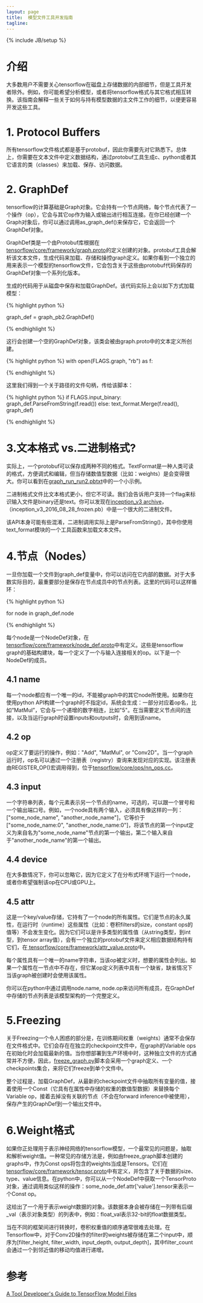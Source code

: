 ```yaml
---
layout: page
title:  模型文件工具开发指南
tagline: 
---
```

{% include JB/setup %}

# 介绍

大多数用户不需要关心tensorflow在磁盘上存储数据的内部细节，但是工具开发者除外。例如，你可能希望分析模型，或者将tensorflow格式与其它格式相互转换。该指南会解释一些关于如何与持有模型数据的主文件工作的细节，以便更容易开发这些工具。

# 1. Protocol Buffers

所有tensorflow文件格式都是基于protobuf，因此你需要先对它熟悉下。总体上，你需要在文本文件中定义数据结构，通过protobuf工具生成c、python或者其它语言的类（classes）来加载、保存、访问数据。

# 2. GraphDef

tensorflow的计算基础是Graph对象。它会持有一个节点网络，每个节点代表了一个操作（op），它会与其它op作为输入或输出进行相互连接。在你已经创建一个Graph对象后，你可以通过调用as_graph_def()来保存它，它会返回一个GraphDef对象。

GraphDef类是一个由Protobuf库根据在[tensorflow/core/framework/graph.proto](https://github.com/tensorflow/tensorflow/blob/master/tensorflow/core/framework/graph.proto)的定义创建的对象。protobuf工具会解析该文本文件，生成代码来加载、存储和操控graph定义。如果你看到一个独立的用来表示一个模型的tensorflow文件，它会包含关于这些由protobuf代码保存的GraphDef对象一个系列化版本。

生成的代码用于从磁盘中保存和加载GraphDef。该代码实际上会以如下方式加载模型：

{% highlight python %}

graph_def = graph_pb2.GraphDef()

{% endhighlight %}

这行会创建一个空的GraphDef对象，该类会被由graph.proto中的文本定义所创建。

{% highlight python %}
with open(FLAGS.graph, "rb") as f:

{% endhighlight %}

这里我们得到一个关于路径的文件句柄，传给该脚本：

{% highlight python %}
if FLAGS.input_binary:
	graph_def.ParseFromString(f.read())
else:
	text_format.Merge(f.read(), graph_def)

{% endhighlight %}

# 3.文本格式 vs.二进制格式?

实际上，一个protobuf可以保存成两种不同的格式。TextFormat是一种人类可读的格式，方便调式和编辑，但当存储数值型数据（比如：weights）是会变得很大。你可以看到在[graph_run_run2.pbtxt](https://github.com/tensorflow/tensorboard/blob/master/tensorboard/demo/data/graph_run_run2.pbtxt)中的一个小示例。

二进制格式文件比文本格式更小，但它不可读。我们会告诉用户支持一个flag来标识输入文件是binary还是text。你可以发现在[inception_v3 archive](https://storage.googleapis.com/download.tensorflow.org/models/inception_v3_2016_08_28_frozen.pb.tar.gz)，（inception_v3_2016_08_28_frozen.pb）中是一个很大的二进制文件。

该API本身可能有些混淆，二进制调用实际上是ParseFromString()，其中你使用text_format模块的一个工具函数来加载文本文件。

# 4.节点（Nodes）

一旦你加载一个文件到graph_def变量中，你可以访问在它内部的数据。对于大多数实际目的，最重要部分是保存在节点成员中的节点列表。这里的代码可以这样循环：

{% highlight python %}

for node in graph_def.node

{% endhighlight %}

每个node是一个NodeDef对象，在[tensorflow/core/framework/node_def.proto](https://github.com/tensorflow/tensorflow/blob/master/tensorflow/core/framework/node_def.proto)中有定义。这些是tensorflow graph的基础构建块，每一个定义了一个与输入连接相关的op。以下是一个NodeDef的成员。

## 4.1 name

每一个node都应有一个唯一的id，不能被graph中的其它node所使用。如果你在使用python API构建一个graph时不指定id，系统会生成：一部分对应着op名，比如“MatMul”，它会与一个递增的数字相连，比如"5"。在当需要定义节点间的连接，以及当运行graph时设置inputs和outputs时，会用到该name。

## 4.2 op

op定义了要运行的操作，例如："Add", "MatMul", or "Conv2D"。当一个graph运行时，op名可以通过一个注册表（registry）查询来发现对应的实现。该注册表由REGISTER_OP()宏调用得到，位于[tensorflow/core/ops/nn_ops.cc](https://github.com/tensorflow/tensorflow/blob/master/tensorflow/core/ops/nn_ops.cc)。

## 4.3 input

一个字符串列表，每个元素表示另一个节点的name，可选的，可以跟一个冒号和一个输出端口号。例如，一个node具有两个输入，必须具有像这样的一列：["some_node_name", "another_node_name"]，它等价于["some_node_name:0", "another_node_name:0"]，将该节点的第一个input定义为来自名为"some_node_name"节点的第一个输出，第二个输入来自于"another_node_name"的第一个输出。

## 4.4 device

在大多数情况下，你可以忽略它，因为它定义了在分布式环境下运行一个node，或者你希望强制该op在CPU或GPU上。

## 4.5 attr

这是一个key/value存储，它持有了一个node的所有属性。它们是节点的永久属性，在运行时（runtime）这些属性（比如：卷积filters的size，constant ops的值等）不会发生变化。因为它们可以是许多类型的属性值（从string类型，到int型，到tensor array值），会有一个独立的protobuf文件来定义相应数据结构持有它们，在[ tensorflow/core/framework/attr_value.proto](https://github.com/tensorflow/tensorflow/blob/master/tensorflow/core/framework/attr_value.proto)中。

每个属性具有一个唯一的name字符串，当该op被定义时，想要的属性会列出。如果一个属性在一节点中不存在，但它某op定义列表中具有一个缺省，缺省情况下当该graph被创建时会使用该属性。

你可以在python中通过调用node.name, node.op来访问所有成员，在GraphDef中存储的节点列表是该模型架构的一个完整定义。

# 5.Freezing

关于Freezing一个令人困惑的部分是，在训练期间权重（weights）通常不会保存在文件格式中。它们会存在在独立的checkpoint文件中，在graph的Variable ops在初始化时会加载最新的值。当你想部署到生产环境中时，这种独立文件的方式通常并不方便，因此，[freeze_graph.py](https://github.com/tensorflow/tensorflow/blob/master/tensorflow/python/tools/freeze_graph.py)脚本会采用一个graph定义、一个checkpoints集合，来将它们freeze到单个文件中。

整个过程是，加载GraphDef，从最新的checkpoint文件中抽取所有变量的值，接着使用一个Const（它具有在属性中存储的权重的数值型数据）来替换每个Variable op，接着去掉没有关联的节点（不会在forward inference中被使用），保存产生的GraphDef到一个输出文件中。

# 6.Weight格式

如果你正处理用于表示神经网络的tensorflow模型，一个最常见的问题是，抽取和解析weight值。一种常见的存储方法是，例如由freeze_graph脚本创建的graphs中，作为Const ops将包含的weights当成是Tensors。它们在[tensorflow/core/framework/tensor.proto](https://github.com/tensorflow/tensorflow/blob/master/tensorflow/core/framework/tensor.proto)中有定义，并包含了关于数据的size、type、value信息。在python中，你可以从一个NodeDef中获取一个TensorProto对象，通过调用类似这样的操作：some_node_def.attr['value'].tensor来表示一个Const op。

这给出了一个用于表示weight数据的对象。该数据本身会被存储在一列带有后缀_val（表示对象类型）的列表中，例如：float_val表示32-bit的float数据类型。

当在不同的框架间进行转换时，卷积权重值的顺序通常很难去处理。在Tensorflow中，对于Conv2D操作的filter的weights被存储在第二个input中，顺序为[filter_height, filter_width, input_depth, output_depth]，其中filter_count会通过一个到邻近值的移动均值进行递增。

# 参考

[A Tool Developer's Guide to TensorFlow Model Files](https://www.tensorflow.org/extend/tool_developers/)

